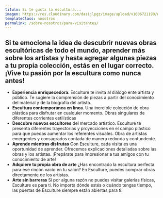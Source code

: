 ```yaml
---
titulo: Si te gusta la escultura...
imagen: https://res.cloudinary.com/dasijlpgz/image/upload/v1686721190/web/cabecera-publico.jpg
templateClass: nosotros
permalink: /sobre-nosotros/para-visitantes/
---
```

## Si te emociona la idea de descubrir nuevas obras escultóricas de todo el mundo, aprender más sobre los artistas y hasta agregar algunas piezas a tu propia colección, estás en el lugar correcto. ¡Vive tu pasión por la escultura como nunca antes!

* **Experiencia enriquecedora**. Esculture te invita al diálogo ente artista y público. Te sugiere la comprensión de piezas a partir del conocimiento del material y de la biografía del artista. 
* **Escultura contemporánea en línea**. Una increible colección de obra plástica para disfrutar en cualquier momento. Obras singulares de diferentes corrientes estilísticas
* **Descubre nuevos escultores** del mercado artístico. Esculture te presenta diferentes trayectorias y proyecciones en el campo plástico para que puedas aumentar los referentes visuales. Obra de artistas emergentes y consagrados contada de manera redonda y contundente.
* **Aprende mientras disfrutas** Con Esculture, cada visita es una oportunidad de aprender. Ofrecemos explicaciones detalladas sobre las obras y los artistas. ¡Prepárate para impresionar a tus amigos con tu conocimiento de arte!
* **Adquiere tu propia obra de arte** ¿Has encontrado la escultura perfecta para ese rincón vacío en tu salón? En Esculture, puedes comprar obras directamente de los artistas.
* **Arte sin barreras** Si por alguna razón no puedes visitar galerías físicas, Esculture es para ti. No importa dónde estés o cuándo tengas tiempo, las puertas de Esculture siempre están abiertas para ti.